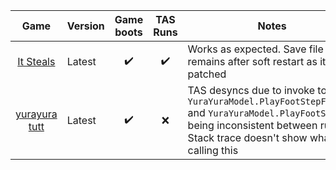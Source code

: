 |                                         Game                                          | Version |     Game boots     |      TAS Runs      | Notes                                                                                                                                                                            |
|:-------------------------------------------------------------------------------------:| ------- |:------------------:|:------------------:| -------------------------------------------------------------------------------------------------------------------------------------------------------------------------------- |
|          [It Steals](https://store.steampowered.com/app/1349060/It_Steals/)           | Latest  | :heavy_check_mark: | :heavy_check_mark: | Works as expected. Save file remains after soft restart as it's not patched                                                                                                      |
| [yurayura tutt](https://cornflowerblue.itch.io/yurayura-tidying-up-the-tilting-tower) | Latest  | :heavy_check_mark: |        :x:         | TAS desyncs due to invoke to `YuraYuraModel.PlayFootStepForReal` and `YuraYuraModel.PlayFootStep` being inconsistent between runs. Stack trace doesn't show what is calling this |
